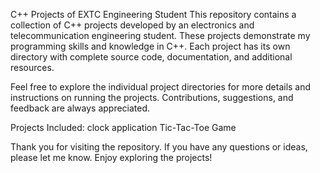 C++ Projects of EXTC Engineering Student
This repository contains a collection of C++ projects developed by an electronics and telecommunication engineering student. These projects demonstrate my programming skills and knowledge in C++. Each project has its own directory with complete source code, documentation, and additional resources.

Feel free to explore the individual project directories for more details and instructions on running the projects. Contributions, suggestions, and feedback are always appreciated.

Projects Included:
clock application
Tic-Tac-Toe Game

Thank you for visiting the repository. If you have any questions or ideas, please let me know. Enjoy exploring the projects!
